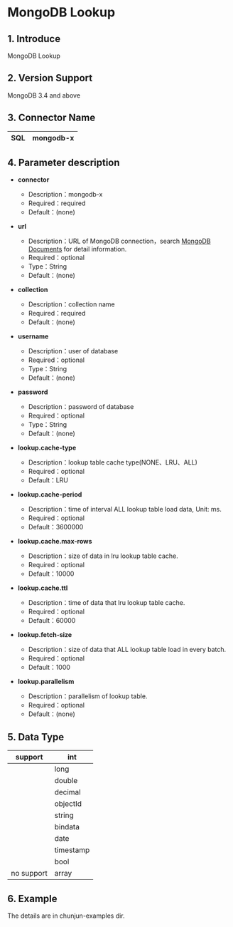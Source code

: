 # MongoDB Lookup
## 1. Introduce
MongoDB Lookup

## 2. Version Support
MongoDB 3.4 and above

## 3. Connector Name
| SQL | mongodb-x |
| --- | --- |



## 4. Parameter description

- **connector**
    - Description：mongodb-x
    - Required：required
    - Default：(none)



- **url**
    - Description：URL of MongoDB connection，search [MongoDB Documents](https://docs.mongodb.com/manual/reference/connection-string/) for detail information.
    - Required：optional
    - Type：String
    - Default：(none)



- **collection**
    - Description：collection name
    - Required：required
    - Default：(none)



- **username**
    - Description：user of database
    - Required：optional
    - Type：String
    - Default：(none)



- **password**
    - Description：password of database 
    - Required：optional
    - Type：String
    - Default：(none)



- **lookup.cache-type**
    - Description：lookup table cache type(NONE、LRU、ALL)
    - Required：optional
    - Default：LRU



- **lookup.cache-period**
    - Description：time of interval ALL lookup table load data, Unit: ms.
    - Required：optional
    - Default：3600000



- **lookup.cache.max-rows**
    - Description：size of data in lru lookup table cache.
    - Required：optional
    - Default：10000



- **lookup.cache.ttl**
    - Description：time of data that lru lookup table cache.
    - Required：optional
    - Default：60000



- **lookup.fetch-size**
    - Description：size of data that ALL lookup table load in every batch.
    - Required：optional
    - Default：1000



- **lookup.parallelism**
    - Description：parallelism of lookup table.
    - Required：optional
    - Default：(none)
    
    
    
## 5. Data Type
| support | int |
| --- | --- |
|  | long |
|  | double |
|  | decimal |
|  | objectId |
|  | string |
|  | bindata |
|  | date |
|  | timestamp |
|  | bool |
| no support | array |

## 6. Example
The details are in chunjun-examples dir.


